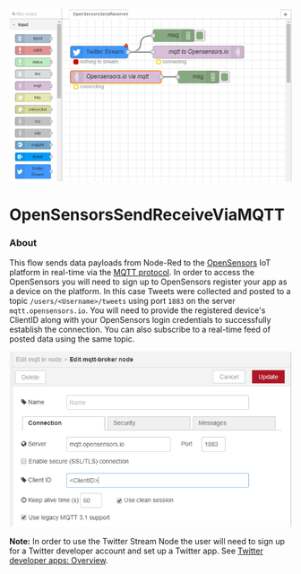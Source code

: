 ![OpenSensorsSendReceiveViaMQTT](images/OpenSensorsSendReceiveViaMQTT.PNG)

OpenSensorsSendReceiveViaMQTT
=============================

### About

This flow sends data payloads from Node-Red to the [OpenSensors](https://www.opensensors.com/) IoT platform in real-time via the [MQTT protocol](http://mqtt.org/). In order to access the OpenSensors you will need to sign up to OpenSensors register your app as a device on the platform. In this case Tweets were collected and posted to a topic `/users/<Username>/tweets` using port `1883` on the server `mqtt.opensensors.io`. You will need to provide the registered device's ClientID along with your OpenSensors login credentials to successfully establish the connection. You can also subscribe to a real-time feed of posted data using the same topic.

![MQTTBrokerConnection](images/MQTTBrokerConnection.PNG)

**Note:** In order to use the Twitter Stream Node the user will need to sign up for a Twitter developer account and set up a Twitter app. See [Twitter developer apps: Overview](https://developer.twitter.com/en/docs/basics/apps/overview).
